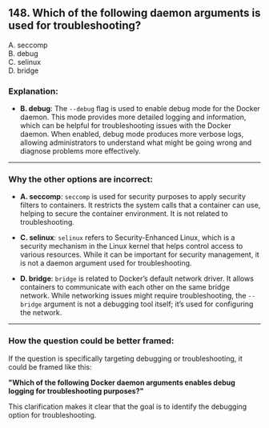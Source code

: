 ## 148. Which of the following daemon arguments is used for troubleshooting?
A. seccomp  
B. debug  
C. selinux  
D. bridge  

### Explanation:

- **B. debug**: The `--debug` flag is used to enable debug mode for the Docker daemon. This mode provides more detailed logging and information, which can be helpful for troubleshooting issues with the Docker daemon. When enabled, debug mode produces more verbose logs, allowing administrators to understand what might be going wrong and diagnose problems more effectively.

---

### Why the other options are incorrect:

- **A. seccomp**: `seccomp` is used for security purposes to apply security filters to containers. It restricts the system calls that a container can use, helping to secure the container environment. It is not related to troubleshooting.

- **C. selinux**: `selinux` refers to Security-Enhanced Linux, which is a security mechanism in the Linux kernel that helps control access to various resources. While it can be important for security management, it is not a daemon argument used for troubleshooting.

- **D. bridge**: `bridge` is related to Docker’s default network driver. It allows containers to communicate with each other on the same bridge network. While networking issues might require troubleshooting, the `--bridge` argument is not a debugging tool itself; it’s used for configuring the network.

---

### How the question could be better framed:
If the question is specifically targeting debugging or troubleshooting, it could be framed like this:

**"Which of the following Docker daemon arguments enables debug logging for troubleshooting purposes?"**

This clarification makes it clear that the goal is to identify the debugging option for troubleshooting.
